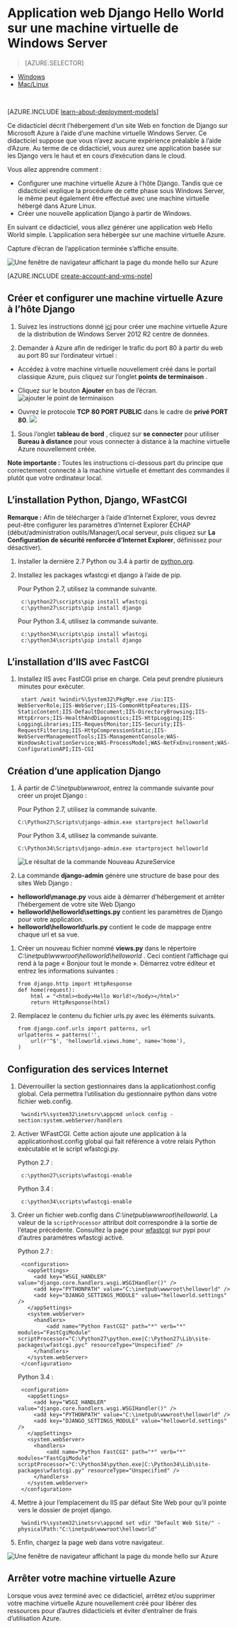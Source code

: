 <properties
    pageTitle="Python web app avec Django | Microsoft Azure"
    description="Ce didacticiel vous apprend à héberger un site Web basée sur Django sur Azure à l’aide d’une machine virtuelle Windows Server 2012 R2 centre de données à l’aide du modèle de déploiement classique."
    services="virtual-machines-windows"
    documentationCenter="python"
    authors="huguesv"
    manager="wpickett"
    editor=""
    tags="azure-service-management"/>


<tags 
    ms.service="virtual-machines-windows" 
    ms.workload="web" 
    ms.tgt_pltfrm="vm-windows" 
    ms.devlang="python" 
    ms.topic="article" 
    ms.date="08/04/2015" 
    ms.author="huvalo"/>


# <a name="django-hello-world-web-application-on-a-windows-server-vm"></a>Application web Django Hello World sur une machine virtuelle de Windows Server

> [AZURE.SELECTOR]
- [Windows](virtual-machines-windows-classic-python-django-web-app.md)
- [Mac/Linux](virtual-machines-linux-python-django-web-app.md)

<br>

[AZURE.INCLUDE [learn-about-deployment-models](../../includes/learn-about-deployment-models-classic-include.md)]
 

Ce didacticiel décrit l’hébergement d’un site Web en fonction de Django sur Microsoft Azure à l’aide d’une machine virtuelle Windows Server. Ce didacticiel suppose que vous n’avez aucune expérience préalable à l’aide d’Azure. Au terme de ce didacticiel, vous aurez une application basée sur les Django vers le haut et en cours d’exécution dans le cloud.

Vous allez apprendre comment :

* Configurer une machine virtuelle Azure à l’hôte Django. Tandis que ce didacticiel explique la procédure de cette phase sous Windows Server, le même peut également être effectué avec une machine virtuelle hébergé dans Azure Linux.
* Créer une nouvelle application Django à partir de Windows.

En suivant ce didacticiel, vous allez générer une application web Hello World simple. L’application sera hébergée sur une machine virtuelle Azure.

Capture d’écran de l’application terminée s’affiche ensuite.

![Une fenêtre de navigateur affichant la page du monde hello sur Azure][1]

[AZURE.INCLUDE [create-account-and-vms-note](../../includes/create-account-and-vms-note.md)]

## <a name="creating-and-configuring-an-azure-virtual-machine-to-host-django"></a>Créer et configurer une machine virtuelle Azure à l’hôte Django

1. Suivez les instructions donné [ici](virtual-machines-windows-classic-tutorial.md) pour créer une machine virtuelle Azure de la distribution de Windows Server 2012 R2 centre de données.

1. Demander à Azure afin de rediriger le trafic du port 80 à partir du web au port 80 sur l’ordinateur virtuel :
 - Accédez à votre machine virtuelle nouvellement créé dans le portail classique Azure, puis cliquez sur l’onglet **points de terminaison** .
 - Cliquez sur le bouton **Ajouter** en bas de l’écran.
    ![ajouter le point de terminaison](./media/virtual-machines-windows-classic-python-django-web-app/django-helloworld-addendpoint.png)

 - Ouvrez le protocole **TCP** **80 PORT PUBLIC** dans le cadre de **privé PORT 80**.
![][port80]
1. Sous l’onglet **tableau de bord** , cliquez sur **se connecter** pour utiliser **Bureau à distance** pour vous connecter à distance à la machine virtuelle Azure nouvellement créée.  

**Note importante :** Toutes les instructions ci-dessous part du principe que correctement connecté à la machine virtuelle et émettant des commandes il plutôt que votre ordinateur local.

## <a id="setup"> </a>L’installation Python, Django, WFastCGI

**Remarque :** Afin de télécharger à l’aide d’Internet Explorer, vous devrez peut-être configurer les paramètres d’Internet Explorer ÉCHAP (début/administration outils/Manager/Local serveur, puis cliquez sur **La Configuration de sécurité renforcée d’Internet Explorer**, définissez pour désactiver).

1. Installer la dernière 2.7 Python ou 3.4 à partir de [python.org][].
1. Installez les packages wfastcgi et django à l’aide de pip.

    Pour Python 2.7, utilisez la commande suivante.

        c:\python27\scripts\pip install wfastcgi
        c:\python27\scripts\pip install django

    Pour Python 3.4, utilisez la commande suivante.

        c:\python34\scripts\pip install wfastcgi
        c:\python34\scripts\pip install django

## <a name="installing-iis-with-fastcgi"></a>L’installation d’IIS avec FastCGI

1. Installez IIS avec FastCGI prise en charge.  Cela peut prendre plusieurs minutes pour exécuter.

        start /wait %windir%\System32\PkgMgr.exe /iu:IIS-WebServerRole;IIS-WebServer;IIS-CommonHttpFeatures;IIS-StaticContent;IIS-DefaultDocument;IIS-DirectoryBrowsing;IIS-HttpErrors;IIS-HealthAndDiagnostics;IIS-HttpLogging;IIS-LoggingLibraries;IIS-RequestMonitor;IIS-Security;IIS-RequestFiltering;IIS-HttpCompressionStatic;IIS-WebServerManagementTools;IIS-ManagementConsole;WAS-WindowsActivationService;WAS-ProcessModel;WAS-NetFxEnvironment;WAS-ConfigurationAPI;IIS-CGI

## <a name="creating-a-new-django-application"></a>Création d’une application Django

1.  À partir de *C:\inetpub\wwwroot*, entrez la commande suivante pour créer un projet Django :

    Pour Python 2.7, utilisez la commande suivante.

        C:\Python27\Scripts\django-admin.exe startproject helloworld

    Pour Python 3.4, utilisez la commande suivante.

        C:\Python34\Scripts\django-admin.exe startproject helloworld

    ![Le résultat de la commande Nouveau AzureService](./media/virtual-machines-windows-classic-python-django-web-app/django-helloworld-cmd-new-azure-service.png)

1.  La commande **django-admin** génère une structure de base pour des sites Web Django :

  -   **helloworld\manage.py** vous aide à démarrer d’hébergement et arrêter l’hébergement de votre site Web Django
  -   **helloworld\helloworld\settings.py** contient les paramètres de Django pour votre application.
  -   **helloworld\helloworld\urls.py** contient le code de mappage entre chaque url et sa vue.

1.  Créer un nouveau fichier nommé **views.py** dans le répertoire *C:\inetpub\wwwroot\helloworld\helloworld* . Ceci contient l’affichage qui rend à la page « Bonjour tout le monde ». Démarrez votre éditeur et entrez les informations suivantes :

        from django.http import HttpResponse
        def home(request):
            html = "<html><body>Hello World!</body></html>"
            return HttpResponse(html)

1.  Remplacez le contenu du fichier urls.py avec les éléments suivants.

        from django.conf.urls import patterns, url
        urlpatterns = patterns('',
            url(r'^$', 'helloworld.views.home', name='home'),
        )

## <a name="configuring-iis"></a>Configuration des services Internet

1. Déverrouiller la section gestionnaires dans la applicationhost.config global.  Cela permettra l’utilisation du gestionnaire python dans votre fichier web.config.

        %windir%\system32\inetsrv\appcmd unlock config -section:system.webServer/handlers

1. Activer WFastCGI.  Cette action ajoute une application à la applicationhost.config global qui fait référence à votre relais Python exécutable et le script wfastcgi.py.

    Python 2.7 :

        c:\python27\scripts\wfastcgi-enable

    Python 3.4 :

        c:\python34\scripts\wfastcgi-enable

1. Créer un fichier web.config dans *C:\inetpub\wwwroot\helloworld*.  La valeur de la `scriptProcessor` attribut doit correspondre à la sortie de l’étape précédente.  Consultez la page pour [wfastcgi][] sur pypi pour d’autres paramètres wfastcgi activé.

    Python 2.7 :

        <configuration>
          <appSettings>
            <add key="WSGI_HANDLER" value="django.core.handlers.wsgi.WSGIHandler()" />
            <add key="PYTHONPATH" value="C:\inetpub\wwwroot\helloworld" />
            <add key="DJANGO_SETTINGS_MODULE" value="helloworld.settings" />
          </appSettings>
          <system.webServer>
            <handlers>
                <add name="Python FastCGI" path="*" verb="*" modules="FastCgiModule" scriptProcessor="C:\Python27\python.exe|C:\Python27\Lib\site-packages\wfastcgi.pyc" resourceType="Unspecified" />
            </handlers>
          </system.webServer>
        </configuration>

    Python 3.4 :

        <configuration>
          <appSettings>
            <add key="WSGI_HANDLER" value="django.core.handlers.wsgi.WSGIHandler()" />
            <add key="PYTHONPATH" value="C:\inetpub\wwwroot\helloworld" />
            <add key="DJANGO_SETTINGS_MODULE" value="helloworld.settings" />
          </appSettings>
          <system.webServer>
            <handlers>
                <add name="Python FastCGI" path="*" verb="*" modules="FastCgiModule" scriptProcessor="C:\Python34\python.exe|C:\Python34\Lib\site-packages\wfastcgi.py" resourceType="Unspecified" />
            </handlers>
          </system.webServer>
        </configuration>

1. Mettre à jour l’emplacement du IIS par défaut Site Web pour qu’il pointe vers le dossier de projet django.

        %windir%\system32\inetsrv\appcmd set vdir "Default Web Site/" -physicalPath:"C:\inetpub\wwwroot\helloworld"

1. Enfin, chargez la page web dans votre navigateur.

![Une fenêtre de navigateur affichant la page du monde hello sur Azure][1]


## <a name="shutting-down-your-azure-virtual-machine"></a>Arrêter votre machine virtuelle Azure

Lorsque vous avez terminé avec ce didacticiel, arrêtez et/ou supprimer votre machine virtuelle Azure nouvellement créé pour libérer des ressources pour d’autres didacticiels et éviter d’entraîner de frais d’utilisation Azure.

[1]: ./media/virtual-machines-windows-classic-python-django-web-app/django-helloworld-browser-azure.png

[port80]: ./media/virtual-machines-windows-classic-python-django-web-app/django-helloworld-port80.png

[Web Platform Installer]: http://www.microsoft.com/web/downloads/platform.aspx
[Python.org]: https://www.python.org/downloads/
[wfastcgi]: https://pypi.python.org/pypi/wfastcgi

